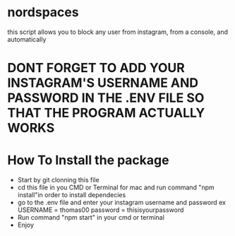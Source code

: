 # nordspaces
this script allows you to block any user from instagram, from a console, and automatically


<h1>DONT FORGET TO ADD YOUR INSTAGRAM'S USERNAME AND PASSWORD IN THE .ENV FILE SO THAT THE PROGRAM ACTUALLY WORKS</h1>

<h1> How To Install the package</h1>
<ul>
<li> Start by git clonning this file</li>
<li> cd this file in you CMD or Terminal for mac and run command "npm install"in order to install dependecies </li>
<li> go to the .env file and enter your instagram username and password ex USERNAME = thomas00 password = thisisyourpassword </li>
<li> Run command "npm start" in your cmd or terminal </li>
<li> Enjoy </li>
</ul>
